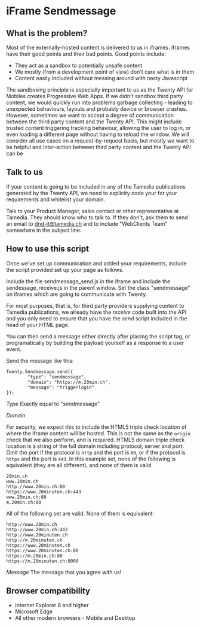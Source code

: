iFrame Sendmessage
=================

What is the problem?
--------------------

Most of the externally-hosted content is delivered to us in iframes.
iframes have their good points and their bad points. Good points include:
* They act as a sandbox to potentially unsafe content
* We mostly (from a development point of view) don't care what is in them
* Content easily included without messing around with nasty Javascript

The sandboxing principle is especially important to us as the Twenty API for Mobiles creates
Progressive Web Apps. If we didn't sandbox third party content, we would quickly run into
problems garbage collecting - leading to unexpected behaviours, layouts and probably
device or browser crashes.
However, sometimes we want to accept a degree of communication between the third party content
and the Twenty API. This might include trusted content triggering tracking behaviour,
allowing the user to log in, or even loading a different page without having to reload the
window.
We will consider all use cases on a request-by-request basis, but mostly we want to be helpful
and inter-action between third party content and the Twenty API can be

Talk to us
----------

If your content is going to be included in any of the Tamedia publications generated by the
Twenty API, we need to explicity code your for your requirements and whitelist your domain.

Talk to your Product Manager, sales contact or other representative at Tamedia.
They should know who to talk to. If they don't, ask them to send an email to dnd-it@tamedia.ch
and to include "WebClients Team" somewhere in the subject line.


How to use this script
----------------------

Once we've set up communication and added your requirements, include the script provided
set up your page as follows.


Include the file sendmessage_send.js in the iframe and include the sendessage_receive.js
in the parent window. Set the class "sendmessage" on iframes which are going to communicate
with Twenty.

For most purposes, that is, for third party providers supplying content to Tamedia
publications, we already have the _receive_ code built into the API and you only need to
ensure that you have the _send_ script included in the head of your HTML page.

You can then send a message either directly after placing the script tag, or programatically
by building the payload yourself as a response to a user event.

Send the message like this:

```
Twenty.Sendmessage.send({
        "type": "sendmessage",
        "domain": "https://m.20min.ch",
        "message": "triggerlogin"
});
```

*Type*
Exactly equal to "sendmessage"

*Domain*

For security, we expect this to include the HTML5 triple check location of where the iframe
content will be hosted. This is not the same as the `origin` check that we also perform, and
is  required.
HTML5 domain triple check location is a string of the full domain including protocol,
server and port. Omit the port if the protocol is `http` and the port is `80`, or if the protocol is `https` and the port is `443`.
In this example set, none of the following is equivalent (they are all different), and
none of them is valid
```
20min.ch
www.20min.ch
http://www.20min.ch:80
https://www.20minuten.ch:443
www.20min.ch:80
m.20min.ch:80
```
All of the following set are valid. None of them is equivalent:
```
http://www.20min.ch
http://www.20min.ch:443
http://www.20minuten.ch
http://m.20minuten.ch
https://www.20minuten.ch
https://www.20minuten.ch:80
https://m.20min.ch:80
https://m.20minuten.ch:8000
```

*Message*
The message that you agree with us!



Browser compatibility
---------------------

* Internet Explorer 8 and higher
* Microsoft Edge
* All other modern browsers - Mobile and Desktop
